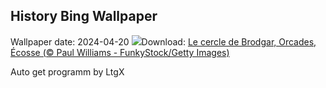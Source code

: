 ## History Bing Wallpaper
Wallpaper date: 2024-04-20
![](https://www.bing.com/th?id=OHR.OrkneyStones_FR-CA2648833702_UHD.jpg&w=1000)Download: [Le cercle de Brodgar, Orcades, Écosse (© Paul Williams - FunkyStock/Getty Images)](https://www.bing.com/th?id=OHR.OrkneyStones_FR-CA2648833702_UHD.jpg)

Auto get programm by LtgX
